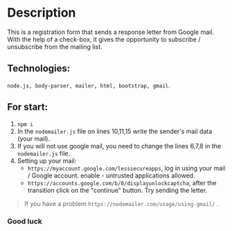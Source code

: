 
# Description
  This is a registration form that sends a response letter from Google mail. With the help of a check-box, it gives the opportunity to subscribe / unsubscribe from the mailing list.
## Technologies:
 `node.js, body-parser, mailer, html, bootstrap, gmail`.
## For start:
1. `npm i`
2. In the `nodemailer.js` file on lines 10,11,15 write the sender's mail data (your mail).
3. If you will not use google mail, you need to change the lines 6,7,8 in the `nodemailer.js` file.
4. Setting up your mail: 
    - `https://myaccount.google.com/lesssecureapps`, log in using your mail / Google account. enable - untrusted applications allowed.
    - `https://accounts.google.com/b/0/displayunlockcaptcha`, after the transition click on the "continue" button. Try sending the letter.
> If you have a problem `https://nodemailer.com/usage/using-gmail/` .
### Good luck
